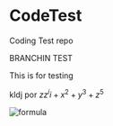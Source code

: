 # CodeTest
Coding Test repo

BRANCHIN TEST



This is for testing

kldj por
$zz^ii + x^2 + y^3 + z^5$




![formula](https://render.githubusercontent.com/render/math?math=e^{\pi}=-1)
